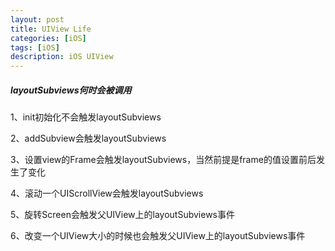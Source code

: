 ```yaml
---
layout: post
title: UIView Life
categories: [iOS]
tags: [iOS]
description: iOS UIView
---
```



<h5>layoutSubviews何时会被调用</h5>
<p>1、init初始化不会触发layoutSubviews</p>
<p>2、addSubview会触发layoutSubviews</p>
<p>3、设置view的Frame会触发layoutSubviews，当然前提是frame的值设置前后发生了变化</p>
<p>4、滚动一个UIScrollView会触发layoutSubviews</p>
<p>5、旋转Screen会触发父UIView上的layoutSubviews事件</p>
<p>6、改变一个UIView大小的时候也会触发父UIView上的layoutSubviews事件</p>
 
 





